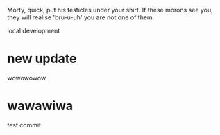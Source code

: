 Morty, quick, put his testicles under your shirt. If these morons see you, they will realise 'bru-u-uh' you are not one of them.

local development


# new update
wowowowow

# wawawiwa
 
test commit